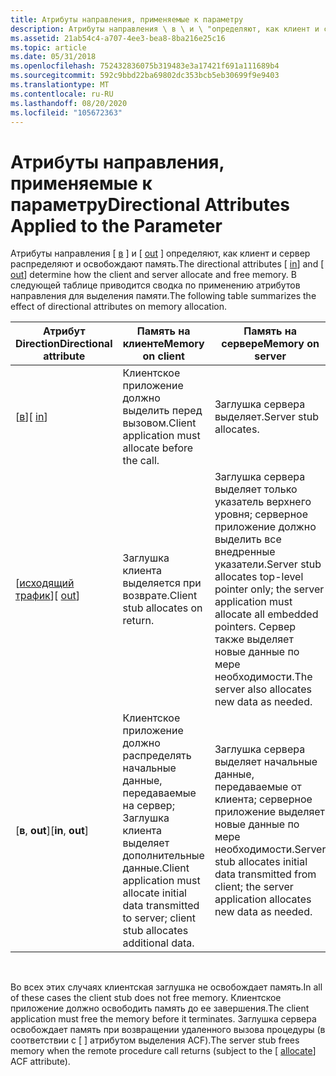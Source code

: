 ```yaml
---
title: Атрибуты направления, применяемые к параметру
description: Атрибуты направления \ в \ и \ "определяют, как клиент и сервер распределяют и освобождают память. В следующей таблице приводится сводка по применению атрибутов направления для выделения памяти.
ms.assetid: 21ab54c4-a707-4ee3-bea8-8ba216e25c16
ms.topic: article
ms.date: 05/31/2018
ms.openlocfilehash: 752432836075b319483e3a17421f691a111689b4
ms.sourcegitcommit: 592c9bbd22ba69802dc353bcb5eb30699f9e9403
ms.translationtype: MT
ms.contentlocale: ru-RU
ms.lasthandoff: 08/20/2020
ms.locfileid: "105672363"
---
```

# <a name="directional-attributes-applied-to-the-parameter"></a><span data-ttu-id="6d85a-104">Атрибуты направления, применяемые к параметру</span><span class="sxs-lookup"><span data-stu-id="6d85a-104">Directional Attributes Applied to the Parameter</span></span>

<span data-ttu-id="6d85a-105">Атрибуты направления \[ [в](/windows/desktop/Midl/in) \] и \[ [out](/windows/desktop/Midl/out-idl) \] определяют, как клиент и сервер распределяют и освобождают память.</span><span class="sxs-lookup"><span data-stu-id="6d85a-105">The directional attributes \[ [in](/windows/desktop/Midl/in)\] and \[ [out](/windows/desktop/Midl/out-idl)\] determine how the client and server allocate and free memory.</span></span> <span data-ttu-id="6d85a-106">В следующей таблице приводится сводка по применению атрибутов направления для выделения памяти.</span><span class="sxs-lookup"><span data-stu-id="6d85a-106">The following table summarizes the effect of directional attributes on memory allocation.</span></span>



| <span data-ttu-id="6d85a-107">Атрибут Direction</span><span class="sxs-lookup"><span data-stu-id="6d85a-107">Directional attribute</span></span>    | <span data-ttu-id="6d85a-108">Память на клиенте</span><span class="sxs-lookup"><span data-stu-id="6d85a-108">Memory on client</span></span>                                                                                            | <span data-ttu-id="6d85a-109">Память на сервере</span><span class="sxs-lookup"><span data-stu-id="6d85a-109">Memory on server</span></span>                                                                                                                                        |
|--------------------------|-------------------------------------------------------------------------------------------------------------|---------------------------------------------------------------------------------------------------------------------------------------------------------|
| <span data-ttu-id="6d85a-110">\[[в](/windows/desktop/Midl/in)\]</span><span class="sxs-lookup"><span data-stu-id="6d85a-110">\[ [in](/windows/desktop/Midl/in)\]</span></span>       | <span data-ttu-id="6d85a-111">Клиентское приложение должно выделить перед вызовом.</span><span class="sxs-lookup"><span data-stu-id="6d85a-111">Client application must allocate before the call.</span></span>                                                           | <span data-ttu-id="6d85a-112">Заглушка сервера выделяет.</span><span class="sxs-lookup"><span data-stu-id="6d85a-112">Server stub allocates.</span></span>                                                                                                                                  |
| <span data-ttu-id="6d85a-113">\[[исходящий трафик](/windows/desktop/Midl/out-idl)\]</span><span class="sxs-lookup"><span data-stu-id="6d85a-113">\[ [out](/windows/desktop/Midl/out-idl)\]</span></span> | <span data-ttu-id="6d85a-114">Заглушка клиента выделяется при возврате.</span><span class="sxs-lookup"><span data-stu-id="6d85a-114">Client stub allocates on return.</span></span>                                                                            | <span data-ttu-id="6d85a-115">Заглушка сервера выделяет только указатель верхнего уровня; серверное приложение должно выделить все внедренные указатели.</span><span class="sxs-lookup"><span data-stu-id="6d85a-115">Server stub allocates top-level pointer only; the server application must allocate all embedded pointers.</span></span> <span data-ttu-id="6d85a-116">Сервер также выделяет новые данные по мере необходимости.</span><span class="sxs-lookup"><span data-stu-id="6d85a-116">The server also allocates new data as needed.</span></span> |
| <span data-ttu-id="6d85a-117">\[**в**, **out**\]</span><span class="sxs-lookup"><span data-stu-id="6d85a-117">\[**in**, **out**\]</span></span>      | <span data-ttu-id="6d85a-118">Клиентское приложение должно распределять начальные данные, передаваемые на сервер; Заглушка клиента выделяет дополнительные данные.</span><span class="sxs-lookup"><span data-stu-id="6d85a-118">Client application must allocate initial data transmitted to server; client stub allocates additional data.</span></span> | <span data-ttu-id="6d85a-119">Заглушка сервера выделяет начальные данные, передаваемые от клиента; серверное приложение выделяет новые данные по мере необходимости.</span><span class="sxs-lookup"><span data-stu-id="6d85a-119">Server stub allocates initial data transmitted from client; the server application allocates new data as needed.</span></span>                                        |



 

<span data-ttu-id="6d85a-120">Во всех этих случаях клиентская заглушка не освобождает память.</span><span class="sxs-lookup"><span data-stu-id="6d85a-120">In all of these cases the client stub does not free memory.</span></span> <span data-ttu-id="6d85a-121">Клиентское приложение должно освободить память до ее завершения.</span><span class="sxs-lookup"><span data-stu-id="6d85a-121">The client application must free the memory before it terminates.</span></span> <span data-ttu-id="6d85a-122">Заглушка сервера освобождает память при возвращении удаленного вызова процедуры (в соответствии с \[ [](/windows/desktop/Midl/allocate) \] атрибутом выделения ACF).</span><span class="sxs-lookup"><span data-stu-id="6d85a-122">The server stub frees memory when the remote procedure call returns (subject to the \[ [allocate](/windows/desktop/Midl/allocate)\] ACF attribute).</span></span>

 

 